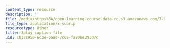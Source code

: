 ```yaml
---
content_type: resource
description: ''
file: /media/https%3A/open-learning-course-data-rc.s3.amazonaws.com/7-91j-foundations-of-computational-and-systems-biology-spring-2014/cb32c9506c3e6aa07c69fa90be293d7c_i59JDQ9hk10.srt
file_type: application/x-subrip
resourcetype: Other
title: 3play caption file
uid: cb32c950-6c3e-6aa0-7c69-fa90be293d7c
---
```

